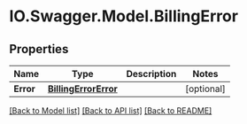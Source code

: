 # IO.Swagger.Model.BillingError
## Properties

Name | Type | Description | Notes
------------ | ------------- | ------------- | -------------
**Error** | [**BillingErrorError**](BillingErrorError.md) |  | [optional] 

[[Back to Model list]](../README.md#documentation-for-models) [[Back to API list]](../README.md#documentation-for-api-endpoints) [[Back to README]](../README.md)


